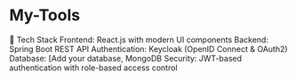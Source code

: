 # My-Tools
🚀 Tech Stack Frontend: React.js with modern UI components  Backend: Spring Boot REST API  Authentication: Keycloak (OpenID Connect &amp; OAuth2)  Database: [Add your database, MongoDB  Security: JWT-based authentication with role-based access control
